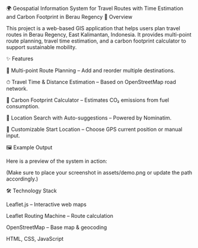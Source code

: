 🌍 Geospatial Information System for Travel Routes with Time Estimation and Carbon Footprint in Berau Regency
📌 Overview

This project is a web-based GIS application that helps users plan travel routes in Berau Regency, East Kalimantan, Indonesia.
It provides multi-point route planning, travel time estimation, and a carbon footprint calculator to support sustainable mobility.

✨ Features

🚗 Multi-point Route Planning – Add and reorder multiple destinations.

⏱ Travel Time & Distance Estimation – Based on OpenStreetMap road network.

🌱 Carbon Footprint Calculator – Estimates CO₂ emissions from fuel consumption.

🔎 Location Search with Auto-suggestions – Powered by Nominatim.

📍 Customizable Start Location – Choose GPS current position or manual input.

🖼 Example Output

Here is a preview of the system in action:

(Make sure to place your screenshot in assets/demo.png or update the path accordingly.)

🛠 Technology Stack

Leaflet.js
 – Interactive web maps

Leaflet Routing Machine
 – Route calculation

OpenStreetMap
 – Base map & geocoding

HTML, CSS, JavaScript

